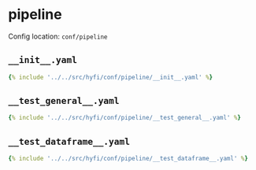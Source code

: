 # pipeline

Config location: `conf/pipeline`

## `__init__.yaml`

```yaml
{% include '../../src/hyfi/conf/pipeline/__init__.yaml' %}
```

## `__test_general__.yaml`

```yaml
{% include '../../src/hyfi/conf/pipeline/__test_general__.yaml' %}
```

## `__test_dataframe__.yaml`

```yaml
{% include '../../src/hyfi/conf/pipeline/__test_dataframe__.yaml' %}
```

